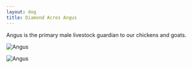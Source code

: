 ```yaml
---
layout: dog
title: Diamond Acres Angus
---
```


Angus is the primary male livestock guardian to our chickens and goats.

![Angus](http://farm6.staticflickr.com/5584/14695602958_9e93a255e2_z_d.jpg)

![Angus](http://farm4.staticflickr.com/3922/14902125333_3fc58cdda6_z_d.jpg)
